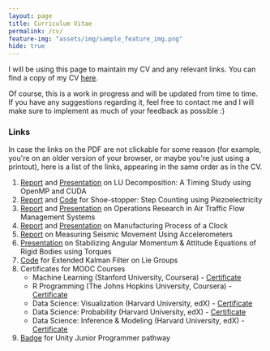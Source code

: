 ```yaml
---
layout: page
title: Curriculum Vitae
permalink: /cv/
feature-img: "assets/img/sample_feature_img.png"
hide: true
---
```


I will be using this page to maintain my CV and any relevant links. You can find a copy of my CV [here](https://omprabhu31.github.io/cv.pdf).

Of course, this is a work in progress and will be updated from time to time. If you have any suggestions regarding it, feel free to contact me and I will make sure to implement as much of your feedback as possible :)

<h3>Links</h3>

In case the links on the PDF are not clickable for some reason (for example, you're on an older version of your browser, or maybe you're just using a printout), here is a list of the links, appearing in the same order as in the CV.

1. [Report](https://github.com/omprabhu31/ME766-Project/blob/main/Project%20Report.pdf) and [Presentation](https://github.com/omprabhu31/ME766-Project/blob/main/Project%20Presentation.pdf) on LU Decomposition: A Timing Study using OpenMP and CUDA
2. [Report](https://github.com/omprabhu31/me423-project/blob/main/ME%20423%20Course%20Project%20Report.docx.pdf) and [Code](https://github.com/omprabhu31/me423-project/tree/main/sketch_nov7c) for Shoe-stopper: Step Counting using Piezoelectricity
3. [Report](https://github.com/omprabhu31/ME308-Project/blob/main/Project%20Report/Group-13.pdf) and [Presentation](https://github.com/omprabhu31/ME308-Project/blob/main/ME308_PPT_Group13.pdf) on Operations Research in Air Traffic Flow Management Systems
4. [Report](https://github.com/omprabhu31/ME338-Project/blob/main/ME338_Course_Project_Final_Report.pdf) and [Presentation](https://github.com/omprabhu31/ME338-Project/blob/main/ME338_Course_Project_Presentation.pdf) on Manufacturing Process of a Clock
5. [Report](https://github.com/omprabhu31/ME226-project/blob/main/me226_project.pdf) on Measuring Seismic Movement Using Accelerometers
6. [Presentation](https://docs.google.com/presentation/d/1F-dVJU2rSCg1RYgRYlfTw-YpA1kyaYnklpZFBchI6VM/edit?usp=sharing) on Stabilizing Angular Momentum & Attitude Equations of Rigid Bodies using Torques
7. [Code](https://colab.research.google.com/drive/1qyFkr0tTRn6F3Oo_brKC4NQrGXn933UD) for Extended Kalman Filter on Lie Groups
8. Certificates for MOOC Courses
    * Machine Learning (Stanford University, Coursera) - [Certificate](https://www.coursera.org/account/accomplishments/certificate/YK5F8WJ7K95M)
    * R Programming (The Johns Hopkins University, Coursera) - [Certificate](https://www.coursera.org/account/accomplishments/certificate/9V7UYYQEXYNE)
    * Data Science: Visualization (Harvard University, edX) - [Certificate](https://courses.edx.org/certificates/1584beed679d4e47ba76c100bd5d724e)
    * Data Science: Probability (Harvard University, edX) - [Certificate](https://courses.edx.org/certificates/18e417e324714896bdc004eea9694494)
    * Data Science: Inference & Modeling (Harvard University, edX) - [Certificate](https://courses.edx.org/certificates/7f283bd719a24843b88db5c4657e6386)
9. [Badge](https://www.credly.com/badges/d5f54969-3c60-42b9-af46-9ca3916be6b1) for Unity Junior Programmer pathway